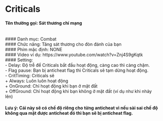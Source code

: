 # Criticals
#### Tên thường gọi: Sát thương chí mạng
</br>
#### Danh mục: Combat
</br>
#### Chức năng: Tăng sát thương cho đòn đánh của bạn
</br>
#### Phím mặc định: NONE
</br>
#### Video ví dụ: https://www.youtube.com/watch?v=Znj4S9gKqtk
</br>
#### Setting:
</br>
- Delay: Độ trễ để Criticals bắt đầu hoạt động, càng cao thì càng chậm.
</br>
- Flag pause: Bạn bị anticheat flag thì Criticals sẽ tạm dừng hoạt động.
</br>
- CritTiming: Criticals sẽ 
</br>
+  Always: Luôn luôn hoạt động
</br>
+  OnGround: Chỉ hoạt động khi bạn ở mặt đất
</br>
+  OffGround: Chỉ hoạt động khi bạn không ở mặt đất (ví dụ như khi nhảy lên)

#### Lưu ý: Cái này sẽ có chế độ riêng cho từng anticheat vì nếu sài sai chế độ không qua mặt được anticheat đó thì bạn sẽ bị anticheat flag.
